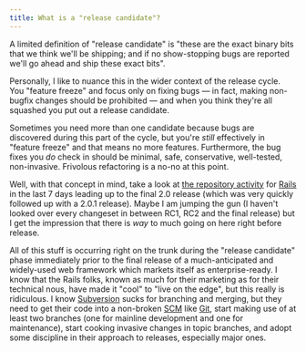 ```yaml
---
title: What is a "release candidate"?
---
```


A limited definition of "release candidate" is "these are the exact binary bits that we think we'll be shipping; and if no show-stopping bugs are reported we'll go ahead and ship these exact bits".

Personally, I like to nuance this in the wider context of the release cycle. You "feature freeze" and focus only on fixing bugs — in fact, making non-bugfix changes should be prohibited — and when you think they're all squashed you put out a release candidate.

Sometimes you need more than one candidate because bugs are discovered during this part of the cycle, but you're *still* effectively in "feature freeze" and that means no more features. Furthermore, the bug fixes you *do* check in should be minimal, safe, conservative, well-tested, non-invasive. Frivolous refactoring is a no-no at this point.

Well, with that concept in mind, take a look at [the repository activity](http://dev.rubyonrails.org/timeline?from=12%2F7%2F07&daysback=7&milestone=on&changeset=on&update=Update) for [Rails](http://www.wincent.com/knowledge-base/Rails) in the last 7 days leading up to the final 2.0 release (which was very quickly followed up with a 2.0.1 release). Maybe I am jumping the gun (I haven't looked over every changeset in between RC1, RC2 and the final release) but I get the impression that there is *way* to much going on here right before release.

All of this stuff is occurring right on the trunk during the "release candidate" phase immediately prior to the final release of a much-anticipated and widely-used web framework which markets itself as enterprise-ready. I know that the Rails folks, known as much for their marketing as for their technical nous, have made it "cool" to "live on the edge", but this really is ridiculous. I know [Subversion](http://www.wincent.com/knowledge-base/Subversion) sucks for branching and merging, but they need to get their code into a non-broken [SCM](http://www.wincent.com/knowledge-base/SCM) like [Git](http://www.wincent.com/knowledge-base/Git), start making use of at least two branches (one for mainline development and one for maintenance), start cooking invasive changes in topic branches, and adopt some discipline in their approach to releases, especially major ones.
